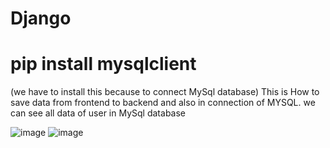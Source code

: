 # Django
# pip install mysqlclient
(we have to install this because to connect MySql database)
This is How to save data from frontend to backend and also in connection of MYSQL. we can see all data of user in MySql database


![image](https://github.com/SwethaKey/Django/assets/168103262/01480155-834a-4dea-97b4-9c5549419031)
![image](https://github.com/SwethaKey/Django/assets/168103262/66ea6b08-6c85-4574-bbd7-82db56e30f7b)
